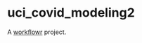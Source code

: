 # uci_covid_modeling2

A [workflowr][] project.

[workflowr]: https://github.com/jdblischak/workflowr
